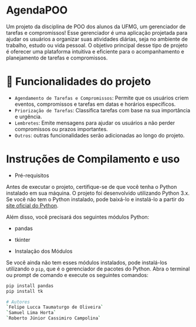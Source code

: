 # AgendaPOO
Um projeto da disciplina de POO dos alunos da UFMG, um gerenciador de tarefas e compromissos!
Esse gerenciador é uma aplicação projetada para ajudar os usuários a organizar suas atividades diárias, seja no ambiente de trabalho, estudo ou vida pessoal.
O objetivo principal desse tipo de projeto é oferecer uma plataforma intuitiva e eficiente para o acompanhamento e planejamento de tarefas e compromissos.

# :hammer: Funcionalidades do projeto
- `Agendamento de Tarefas e Compromissos`: Permite que os usuários criem eventos, compromissos e tarefas em datas e horários específicos.
- `Priorização de Tarefas`: Classifica tarefas com base na sua importância e urgência. 
- `Lembretes`: Emite mensagens para ajudar os usuários a não perder compromissos ou prazos importantes.
- `Outros`: outras funcionalidades serão adicionadas ao longo do projeto.

# Instruções de Compilamento e uso 

- Pré-requisitos

Antes de executar o projeto, certifique-se de que você tenha o Python instalado em sua máquina. O projeto foi desenvolvido utilizando Python 3.x. Se você não tem o Python instalado, pode baixá-lo e instalá-lo a partir do [site oficial do Python](https://www.python.org/).

Além disso, você precisará dos seguintes módulos Python:
- pandas
- tkinter

- Instalação dos Módulos

Se você ainda não tem esses módulos instalados, pode instalá-los utilizando o `pip`, que é o gerenciador de pacotes do Python. Abra o terminal ou prompt de comando e execute os seguintes comandos:

```sh
pip install pandas
pip install tk

# Autores 
`Felipe Lucca Taumaturgo de Oliveira`
`Samuel Lima Horta`
`Roberto Júnior Cassimiro Campolina`
